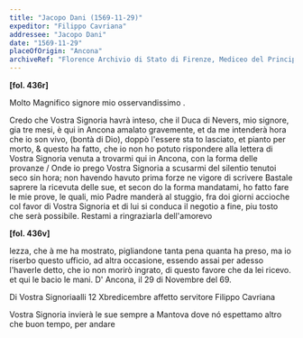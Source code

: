 ```yaml
---
title: "Jacopo Dani (1569-11-29)"
expeditor: "Filippo Cavriana"
addressee: "Jacopo Dani"
date: "1569-11-29"
placeOfOrigin: "Ancona"
archiveRef: "Florence Archivio di Stato di Firenze, Mediceo del Principato, Filza 1317, fols. 436r-436v"
---
```



**[fol. 436r]**

Molto Magnifico signore  mio osservandissimo <span class="lb-marker"></span>.

Credo che Vostra Signoria  havrà inteso, che il Duca di Nevers, mio signore, gia tre mesi, è qui in Ancona<span class="lb-marker"></span> amalato gravemente, et da me intenderà hora <span class="lb-marker"></span> che io son vivo, (bontà di Dio), doppò l'essere <span class="lb-marker"></span> sta<span class="lb-marker"></span> to lasciato, et pianto per morto, & questo ha <span class="lb-marker"></span> fatto, che io non ho potuto rispondere alla lettera <span class="lb-marker"></span> di Vostra Signoria  venuta a trovarmi qui in Ancona, con <span class="lb-marker"></span> la forma delle provanze / Onde io prego Vostra Signoria  a <span class="lb-marker"></span> scusarmi del silentio tenutoi seco sin hora; non <span class="lb-marker"></span> havendo havuto prima forze ne vigore di scrivere <span class="lb-marker"></span> Bastale saprere la ricevuta delle sue, et secon<span class="lb-marker"></span> do la forma mandatami, ho fatto fare le mie <span class="lb-marker"></span> prove, le quali, mio Padre  manderà al stuggio, fra <span class="lb-marker"></span> doi giorni accioche col favor di Vostra Signoria  et di lui <span class="lb-marker"></span> si conduca il negotio a fine, piu tosto che serà <span class="lb-marker"></span> possibile. Restami a ringraziarla dell'amorevo


**[fol. 436v]**

lezza, che à me ha mostrato, pigliandone tanta pena <span class="lb-marker"></span> quanta ha preso, ma io riserbo questo ufficio, ad <span class="lb-marker"></span> altra occasione, essendo assai per adesso l'haverle <span class="lb-marker"></span> detto, che io non morirò ingrato, di questo favore <span class="lb-marker"></span> che da lei ricevo. et qui le bacio le mani. D' <span class="lb-marker"></span> Ancona, il 29 di Novembre del 69.

Di Vostra  Signoriaalli 12 Xbredicembre<span class="lb-marker"></span> affetto servitore <span class="lb-marker"></span> Filippo Cavriana

Vostra Signoria  invierà le sue sempre a Mantova dove nó <span class="lb-marker"></span> espettamo altro che buon tempo, per andare



